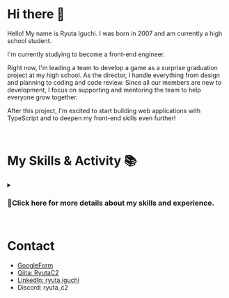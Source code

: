 # Hi there 👋
Hello! My name is Ryuta Iguchi. I was born in 2007 and am currently a high school student.

I'm currently studying to become a front-end engineer.

Right now, I'm leading a team to develop a game as a surprise graduation project at my high school. As the director, I handle everything from design and planning to coding and code review. Since all our members are new to development, I focus on supporting and mentoring the team to help everyone grow together.

After this project, I'm excited to start building web applications with TypeScript and to deepen my front-end skills even further!

<br>

# My Skills & Activity 📚

<details>
<summary><h3>🔎Click here for more details about my skills and experience.</h3></summary>



|Star|Level|Explanation|
|:--|:--|:--|
|★☆☆☆☆|Beginner|Knows almost nothing; unfamiliar with terms and tools.|
|★★☆☆☆|Novice|Has basic exposure; needs frequent guidance.|
|★★★☆☆|Intermediate|Can handle common tasks alone; limited with complex ones.|
|★★★★☆|Advanced|Works independently; solves problems and adds value.|
|★★★★★|Professional|Highly skilled; leads, mentors, and drives results.|

<br>

### Programming Languages

<table>
	<tr>
		<th colspan="2">Skills</th>
		<th>Skill Levels</th>
		<th>Experience</th>
	</tr>
	<tr>
		<td width="60"><img src="https://skillicons.dev/icons?i=html"></td>
		<td width="150">HTML</td>
		<td>★★☆☆☆</td>
		<td width="700">I learned the basics through self-study during junior high, and covered it a little more in high school classes.</td>
	</tr>
	<tr>
		<td><img src="https://skillicons.dev/icons?i=css"></td>
		<td>CSS</td>
		<td>★★☆☆☆</td>
		<td>Learned basic styling alongside HTML, mainly at a surface level.</td>
	</tr>
	<tr>
		<td><img src="https://skillicons.dev/icons?i=lua"></td>
		<td>Lua</td>
		<td>★☆☆☆☆</td>
		<td>Used for in-game programming in Stormworks.</td>
	</tr>
	<tr>
		<td><img src="https://github.com/user-attachments/assets/4fd6b754-08b6-4207-9c56-b7379d942a79"></td>
		<td>GDScript</td>
		<td>★★★★☆</td>
		<td>Used it for game development in high school; it was my first full-fledged programming language.</td>
	</tr>
	<tr>
		<td><img src="https://skillicons.dev/icons?i=py"></td>
		<td>Python</td>
		<td>★☆☆☆☆</td>
		<td>Briefly explored because it's similar to GDScript, but I've never studied it in depth.</td>
	</tr>
</table>

<br>

### Development Environment

<table>
	<tr>
		<th colspan="2">Skills</th>
		<th>Skill Levels</th>
		<th>Experience</th>
	</tr>
	<tr>
		<td width="60"><img src="https://github.com/user-attachments/assets/0ed2bae2-19c2-44b7-b606-f2ec908ebee5"></td>
		<td width="150">Godot</td>
		<td>★★★★☆</td>
		<td width="700">Used in a high school team for game development; handled 2D well and tried some basic 3D.</td>
	</tr>
	<tr>
		<td><img src="https://skillicons.dev/icons?i=git"></td>
		<td>Git</td>
		<td>★★★★☆</td>
		<td>Set up and managed environments with full GitHub integration, from initial setup to operations.</td>
	</tr>
	<tr>
		<td><img src="https://skillicons.dev/icons?i=github"></td>
		<td>GitHub</td>
		<td>★★★★☆</td>
		<td>Contributed to team projects using all basic GitHub features, including issues, pull requests, and Actions.</td>
	</tr>
  	<tr>
		<td><img src="https://skillicons.dev/icons?i=aws"></td>
		<td>AWS</td>
		<td>★★☆☆☆</td>
		<td>Implemented a basic leaderboard for a game; experience limited to simple use cases.Studying to get a qualification.</td>
	</tr>
  	<tr>
		<td><img src="https://skillicons.dev/icons?i=docker"></td>
		<td>Docker</td>
		<td>★☆☆☆☆</td>
		<td>I plan to use it in the next development.</td>
	</tr>
	<tr>
		<td><img src="https://skillicons.dev/icons?i=nextjs"></td>
		<td>Next.js</td>
		<td>★☆☆☆☆</td>
		<td>I'm learning.</td>
	</tr>
	<tr>
		<td><img src="https://skillicons.dev/icons?i=postgres"></td>
		<td>PostgreSQL</td>
		<td>★☆☆☆☆</td>
		<td>I'm learning.</td>
	</tr>
</table>

<br>

### Creation Tools

<table>
	<tr>
		<th colspan="2">Skills</th>
		<th>Skill Levels</th>
		<th>Experience</th>
	</tr>
	<tr>
		<td width="60"><img src="https://github.com/user-attachments/assets/ce57df73-68f5-475b-a480-06e78589b591"></td>
		<td width="150">GIMP</td>
		<td>★★★★☆</td>
		<td width="700">Used for all image editing tasks.</td>
	</tr>
	<tr>
		<td><img src="https://github.com/user-attachments/assets/7e2683e0-9a18-4a1e-a9ad-f1279ce1003c"></td>
		<td>Clip Studio Paint</td>
		<td>★★★★☆</td>
		<td>Main tool for illustration; used for rough designs in development.</td>
	</tr>
	<tr>
		<td><img src="https://github.com/user-attachments/assets/c498e855-1b91-4e90-95a9-d8aa96168e6c"></td>
		<td>Aseprite</td>
		<td>★★★★★</td>
		<td>Created 2D game assets.</td>
	</tr>
	<tr>
		<td><img src="https://github.com/user-attachments/assets/2f0370b5-df7e-49bb-99f8-f5df1213bea4"></td>
		<td>DaVinci Resolve</td>
		<td>★★★☆☆</td>
		<td>Made a surprise video in junior high school; now used for light video editing.</td>
	</tr>
	<tr>
		<td><img src="https://skillicons.dev/icons?i=blender"></td>
		<td>Blender</td>
		<td>★☆☆☆☆</td>
		<td>Still learning; completed a few tutorial-level projects.</td>
	</tr>
	<tr>
		<td><img src="https://skillicons.dev/icons?i=figma"></td>
		<td>Figma</td>
		<td>★☆☆☆☆</td>
		<td>I'm learning.</td>
	</tr>
</table>
</details>

<br>

# Contact
- [GoogleForm](https://forms.gle/6rVsn7gVPNLz9UWC6)
- [Qiita: RyutaC2](https://qiita.com/RyutaC2)
- [LinkedIn: ryuta iguchi](https://www.linkedin.com/in/%E9%9A%86%E5%A4%AA-%E4%BA%95%E5%8F%A3-57a501372/)
- Discord: ryuta_c2
